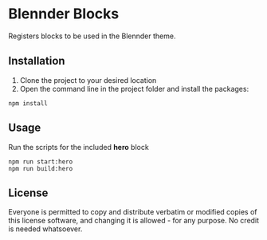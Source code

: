 # Blennder Blocks

Registers blocks to be used in the Blennder theme.

## Installation

1. Clone the project to your desired location
2. Open the command line in the project folder and install the packages:

```shell
npm install
```

## Usage

Run the scripts for the included **hero** block
```shell
npm run start:hero
npm run build:hero
```

## License
Everyone is permitted to copy and distribute verbatim or modified copies of this license software, and changing it is allowed - for any purpose. No credit is needed whatsoever.
